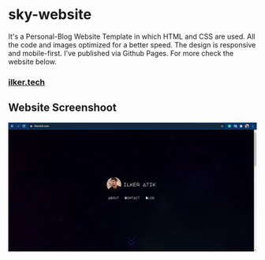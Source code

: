 # sky-website
It's a Personal-Blog Website Template in which HTML and CSS are used. All the code and images optimized for a better speed. The design is responsive and mobile-first. I've published via Github Pages. For more check the website below.
### <a href="https://ilker.tech/">ilker.tech</a>
## Website Screenshoot
<a href="https://ilker.tech/"><img src="https://github.com/ilkeratik/sky-website/blob/main/img/ilkeratik.png"></a>
